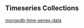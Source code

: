 ## Timeseries Collections  

[mongodb-time-series-data](http://www.mongodb.com/presentations/mongodb-time-series-data)   
